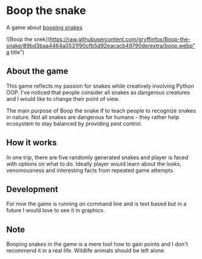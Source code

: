 # Boop the snake

A game about [booping snakes](https://i.pinimg.com/originals/0c/e9/bd/0ce9bd6f0717f818f2f277187cfca9c7.jpg)

![Boop the snek](https://raw.githubusercontent.com/gryffinfox/Boop-the-snake/89bd3baa4464a0531f90cfb5d92eacacb49790de/extra/boop.webp"a title")

## About the game

This game reflects my passion for snakes while creatively involving Python OOP.
I've noticed that people consider all snakes as dangerous creatures and I would like to change their point of view.

The main purpose of Boop the snake if to teach people to recognize snakes in nature.
Not all snakes are dangerous for humans - they rather help ecosystem to stay balanced by providing pest control.

## How it works

In one trip, there are five randomly generated snakes and player is faced with options on what to do.
Ideally player would learn about the looks, venomousness and interesting facts from repeated game attempts.

## Development

For now the game is running on command line and is text based but in a future I would love to see it in graphics.

## Note

Booping snakes in the game is a mere tool how to gain points and I don't recommend it in a real life.
Wildlife animals should be left alone.
